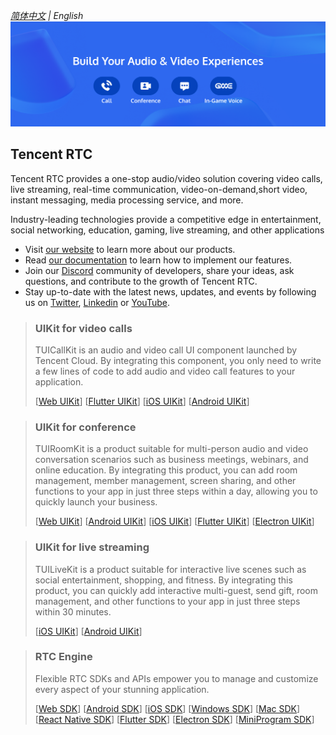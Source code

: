 _[简体中文](https://github.com/Tencent-RTC/.github/blob/main/profile/README.zh.md) | English_
![Tencent Cloud Media Service Scene](https://github.com/Tencent-RTC/.github/blob/main/profile/doc/images/scene.png)

## Tencent RTC

Tencent RTC provides a one-stop audio/video solution covering video calls, live streaming, real-time communication, video-on-demand,short video, instant messaging, media processing service, and more.

Industry-leading technologies provide a competitive edge in entertainment, social networking, education, gaming, live streaming, and other applications

- Visit [our website](https://trtc.io/) to learn more about our products.
- Read [our documentation](https://trtc.io/document) to learn how to implement our features.
- Join our [Discord](https://discord.gg/vDHty6ddrZ) community of developers, share your ideas, ask questions, and contribute to the growth of Tencent RTC.
- Stay up-to-date with the latest news, updates, and events by following us on [Twitter](https://twitter.com/TencentRTC),
[Linkedin](https://www.linkedin.com/company/tencentrtc) or [YouTube](https://www.youtube.com/@tencentrtc).


> ### UIKit for video calls
>
> TUICallKit is an audio and video call UI component launched by Tencent Cloud. By integrating this component, you only need to write a few lines of code to add audio and video call features to your application.
> 
> [[Web UIKit](https://github.com/tencentyun/TUICallKit/tree/main/Web)]
[[Flutter UIKit](https://github.com/tencentyun/TUICallKit/tree/main/Flutter)]
[[iOS UIKit](https://github.com/tencentyun/TUICallKit/tree/main/iOS)]
[[Android UIKit](https://github.com/tencentyun/TUICallKit/tree/main/Android)]


> ### UIKit for conference
>
> TUIRoomKit is a product suitable for multi-person audio and video conversation scenarios such as business meetings, webinars, and online education. By integrating this product, you can add room management, member management, screen sharing, and other functions to your app in just three steps within a day, allowing you to quickly launch your business. 
> 
> [[Web UIKit](https://github.com/Tencent-RTC/TUIRoomKit/tree/main/Web)]
[[Android UIKit](https://github.com/Tencent-RTC/TUIRoomKit/tree/main/Android)]
[[iOS UIKit](https://github.com/Tencent-RTC/TUIRoomKit/tree/main/iOS)]
[[Flutter UIKit](https://github.com/Tencent-RTC/TUIRoomKit/tree/main/Flutter)]
[[Electron UIKit](https://github.com/Tencent-RTC/TUIRoomKit/tree/main/Electron)]


> ### UIKit for live streaming
>
> TUILiveKit is a product suitable for interactive live scenes such as social entertainment, shopping, and fitness. By integrating this product, you can quickly add interactive multi-guest, send gift, room management, and other functions to your app in just three steps within 30 minutes.
> 
> [[iOS UIKit](https://github.com/Tencent-RTC/TUILiveKit/tree/main/iOS)]
[[Android UIKit](https://github.com/Tencent-RTC/TUILiveKit/tree/main/Android)]

> ### RTC Engine
>
> Flexible RTC SDKs and APIs empower you to manage and customize every aspect of your stunning application.
>
> [[Web SDK](https://github.com/LiteAVSDK/TRTC_Web)]
[[Android SDK](https://github.com/LiteAVSDK/TRTC_Android)]
[[iOS SDK](https://github.com/LiteAVSDK/TRTC_iOS)]
[[Windows SDK](https://github.com/LiteAVSDK/TRTC_Windows)]
[[Mac SDK](https://github.com/LiteAVSDK/TRTC_Mac)]
[[React Native SDK](https://github.com/LiteAVSDK/TRTC_ReactNative)]
[[Flutter SDK](https://github.com/LiteAVSDK/TRTC_Flutter)]
[[Electron SDK](https://github.com/LiteAVSDK/TRTC_Electron)]
[[MiniProgram SDK](https://github.com/LiteAVSDK/Live_WXMini)]

